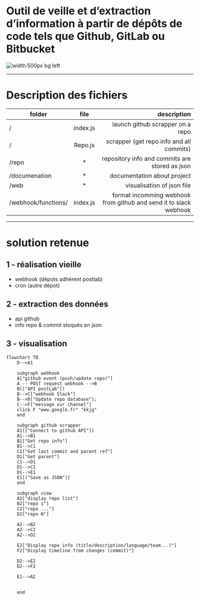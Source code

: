 
# Outil de veille et d’extraction d’information à partir de dépôts de code tels que Github, GitLab ou Bitbucket

![width:500px bg left](https://www.postlab.fr/build/images/PostLab_dark_background.25537ee9.png)





---

# Description des fichiers


| folder              |   file   |                                                       description |
| ------------------- | :------: | ----------------------------------------------------------------: |
| /                   | index.js |                                  launch github scrapper on a repo |
| /                   | Repo.js  |                          scrapper (get repo info and all commits) |
| /repo               |    *     |                    repository info and commits are stored as json |
| /documenation       |    *     |                                       documentation about project |
| /web                |    *     |                                        visualisation of json file |
| /webhook/functions/ | index.js | format incomming webhook from github and send it to slack webhook |




---
# solution retenue

## 1 - réalisation vieille
- webhook (dépots adhérent postlab)
- cron (autre dépot)
## 2 - extraction des données 
- api github
- info repo & commit stoqués en json
## 3 -  visualisation

```mermaid
flowchart TB
    D-->A1

    subgraph webhook
    A["github event (push/update repo)"]
    A -- POST request webhook -->B
    B(["API postLab"])
    B-->C["webhook Slack"]
    B-->D["Update repo database"];
    C-->F["message sur channel"]
    click F "www.google.fr" "kkjg"
    end

    subgraph github scrapper
    A1(["Connect to github API"])
    A1-->B1
    B1["Get repo info"]
    B1-->C1
    C1["Get last commit and parent ref"]
    D1["Get parent"]
    C1-->D1
    D1-->C1
    D1-->E1
    E1[("Save as JSON")]
    end

    subgraph view
    A2["display repo list"]
    B2["repo 1"]
    C2["repo ..."]
    D2["repo N"]

    A2-->B2
    A2-->C2
    A2-->D2

    E2["Display repo info (title/description/language/team...)"]
    F2["Display timeline from changes (commit)"]

    D2-->E2
    D2-->F2

    E1-->A2


    end
    
```
